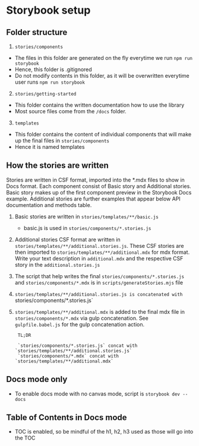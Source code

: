 # Storybook setup

## Folder structure

1. `stories/components`

- The files in this folder are generated on the fly everytime we run `npm run storybook`
- Hence, this folder is .gitignored
- Do not modify contents in this folder, as it will be overwritten everytime user runs `npm run storybook`

2. `stories/getting-started`

- This folder contains the written documentation how to use the library 
- Most source files come from the `/docs` folder. 

3. `templates`

- This folder contains the content of individual components that will make up the final files in `stories/components`
- Hence it is named templates

## How the stories are written

Stories are written in CSF format, imported into the *.mdx files to show in Docs format. 
Each component consist of Basic story and Additional stories. Basic story makes up of the first component preview in the Storybook Docs example. Additional stories are further examples that appear below API documentation and methods table.

1.  Basic stories are written in `stories/templates/**/basic.js`
    - basic.js is used in `stories/components/*.stories.js`
2.  Additional stories CSF format are written in `stories/templates/**/additional.stories.js`. These CSF stories are then imported to `stories/templates/**/additional.mdx` for mdx format. 
Write your text description in `additional.mdx` and the respective CSF story in the `additional.stories.js`
3. The script that help writes the final `stories/components/*.stories.js` and `stories/components/*.mdx` is in `scripts/generateStories.mjs` file
4. `stories/templates/**/additional.stories.js is concatenated with `stories/components/*.stories.js`
5. `stories/templates/**/additional.mdx` is added to the final mdx file in `stories/components/*.mdx` via gulp concatenation. See `gulpfile.babel.js` for the gulp concatenation action. 
   

        TL;DR

        `stories/components/*.stories.js` concat with `stories/templates/**/additional.stories.js` 
        `stories/components/*.mdx` concat with `stories/templates/**/additional.mdx` 

## Docs mode only 

- To enable docs mode with no canvas mode, script is  `storybook dev --docs`

## Table of Contents in Docs mode

- TOC is enabled, so be mindful of the h1, h2, h3 used as those will go into the TOC